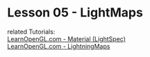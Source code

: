 # Lesson 05 - LightMaps

related Tutorials: \
[LearnOpenGL.com - Material (LightSpec)](https://learnopengl.com/Lighting/Materials) \
[LearnOpenGL.com - LightningMaps](https://learnopengl.com/Lighting/Lighting-maps)
